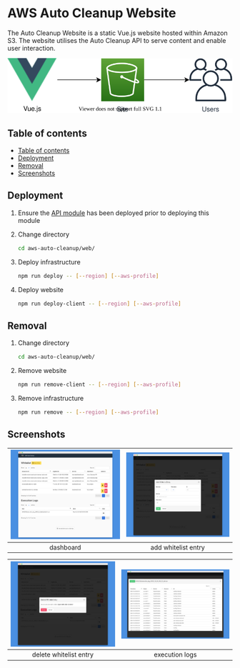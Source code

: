 # AWS Auto Cleanup Website

The Auto Cleanup Website is a static Vue.js website hosted within Amazon S3. The website utilises the Auto Cleanup API to serve content and enable user interaction.

![architecture](./static/architecture.drawio.svg)

## Table of contents

- [Table of contents](#table-of-contents)
- [Deployment](#deployment)
- [Removal](#removal)
- [Screenshots](#screenshots)

## Deployment

1. Ensure the [API module](../api) has been deployed prior to deploying this module

2. Change directory

   ```bash
   cd aws-auto-cleanup/web/
   ```

3. Deploy infrastructure

   ```bash
   npm run deploy -- [--region] [--aws-profile]
   ```

4. Deploy website

   ```bash
   npm run deploy-client -- [--region] [--aws-profile]
   ```

## Removal

1. Change directory

   ```bash
   cd aws-auto-cleanup/web/
   ```

2. Remove website

   ```bash
   npm run remove-client -- [--region] [--aws-profile]
   ```

3. Remove infrastructure

   ```bash
   npm run remove -- [--region] [--aws-profile]
   ```

## Screenshots

| ![main](./static/main.png) | ![add](./static/add.png) |
| :------------------------: | :----------------------: |
|         dashboard          |   add whitelist entry    |

| ![delete](./static/delete.png) | ![log](./static/log.png) |
| :----------------------------: | :----------------------: |
|     delete whitelist entry     |      execution logs      |

